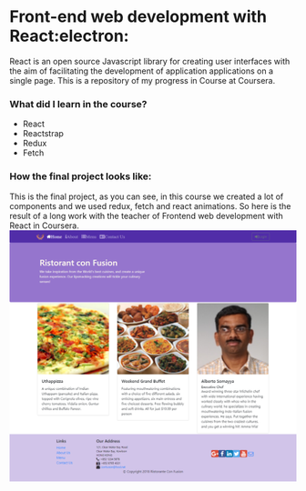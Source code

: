 # Front-end web development with React:electron:

React is an open source Javascript library for creating user interfaces with the aim of facilitating the development of application applications on a single page. This is a repository of my progress in Course at Coursera. 

### What did I learn in the course?  

* React
* Reactstrap 
* Redux
* Fetch 
 
 ### How the final project looks like: 
 This is the final project, as you can see, in this course we created a lot of components and we used redux, fetch and react animations. So here is the result of a long work with the teacher of Frontend web development with React in Coursera.  
 ![](https://github.com/Meliwi/Fronted-web-development-with-React/blob/master/final-project/Home.png)